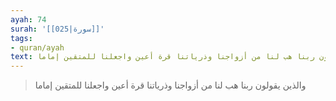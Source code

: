 ```yaml
---
ayah: 74
surah: '[[025|سورة]]'
tags:
- quran/ayah
text: والذين يقولون ربنا هب لنا من أزواجنا وذرياتنا قرة أعين واجعلنا للمتقين إماما
---
```

> والذين يقولون ربنا هب لنا من أزواجنا وذرياتنا قرة أعين واجعلنا للمتقين إماما
